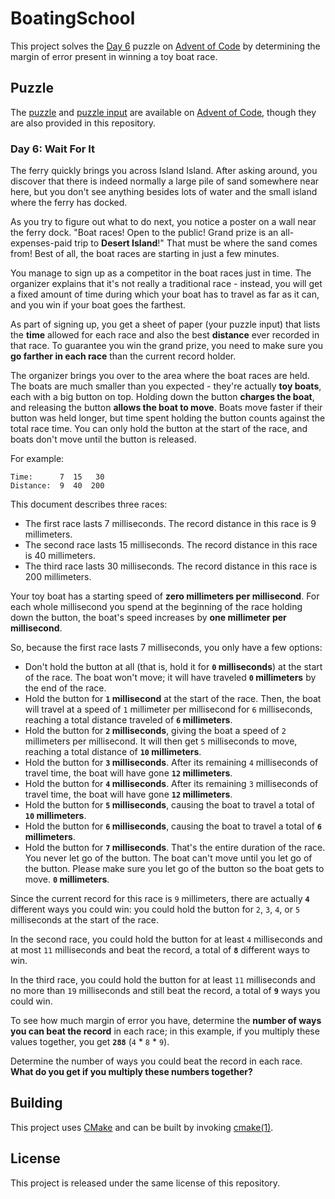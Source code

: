 # BoatingSchool

This project solves the [Day 6](https://adventofcode.com/2023/day/6) puzzle on
[Advent of Code](https://adventofcode.com/) by determining the margin of error
present in winning a toy boat race.

## Puzzle

The [puzzle](https://adventofcode.com/2023/day/6) and [puzzle
input](https://adventofcode.com/2023/day/6/input) are available on [Advent of
Code](https://adventofcode.com/), though they are also provided in this
repository.

### Day 6: Wait For It

The ferry quickly brings you across Island Island. After asking around, you
discover that there is indeed normally a large pile of sand somewhere near here,
but you don't see anything besides lots of water and the small island where the
ferry has docked.

As you try to figure out what to do next, you notice a poster on a wall near the
ferry dock. "Boat races! Open to the public! Grand prize is an all-expenses-paid
trip to **Desert Island**!" That must be where the sand comes from! Best of all,
the boat races are starting in just a few minutes.

You manage to sign up as a competitor in the boat races just in time. The
organizer explains that it's not really a traditional race - instead, you will
get a fixed amount of time during which your boat has to travel as far as it
can, and you win if your boat goes the farthest.

As part of signing up, you get a sheet of paper (your puzzle input) that lists
the **time** allowed for each race and also the best **distance** ever recorded
in that race. To guarantee you win the grand prize, you need to make sure you
**go farther in each race** than the current record holder.

The organizer brings you over to the area where the boat races are held. The
boats are much smaller than you expected - they're actually **toy boats**, each
with a big button on top. Holding down the button **charges the boat**, and
releasing the button **allows the boat to move**. Boats move faster if their
button was held longer, but time spent holding the button counts against the
total race time. You can only hold the button at the start of the race, and
boats don't move until the button is released.

For example:

    Time:      7  15   30
    Distance:  9  40  200

This document describes three races:

- The first race lasts 7 milliseconds. The record distance in this race is 9
  millimeters.
- The second race lasts 15 milliseconds. The record distance in this race is 40
  millimeters.
- The third race lasts 30 milliseconds. The record distance in this race is 200
  millimeters.

Your toy boat has a starting speed of **zero millimeters per millisecond**. For
each whole millisecond you spend at the beginning of the race holding down the
button, the boat's speed increases by **one millimeter per millisecond**.

So, because the first race lasts 7 milliseconds, you only have a few options:

- Don't hold the button at all (that is, hold it for **`0` milliseconds**) at
  the start of the race. The boat won't move; it will have traveled **`0`
  millimeters** by the end of the race.
- Hold the button for **`1` millisecond** at the start of the race. Then, the
  boat will travel at a speed of `1` millimeter per millisecond for `6`
  milliseconds, reaching a total distance traveled of **`6` millimeters**.
- Hold the button for **`2` milliseconds**, giving the boat a speed of `2`
  millimeters per millisecond. It will then get `5` milliseconds to move,
  reaching a total distance of **`10` millimeters**.
- Hold the button for **`3` milliseconds**. After its remaining `4` milliseconds
  of travel time, the boat will have gone **`12` millimeters**.
- Hold the button for **`4` milliseconds**. After its remaining `3` milliseconds
  of travel time, the boat will have gone **`12` millimeters**.
- Hold the button for **`5` milliseconds**, causing the boat to travel a total
  of **`10` millimeters**.
- Hold the button for **`6` milliseconds**, causing the boat to travel a total
  of **`6` millimeters**.
- Hold the button for **`7` milliseconds**. That's the entire duration of the
  race. You never let go of the button. The boat can't move until you let go of
  the button. Please make sure you let go of the button so the boat gets to
  move. **`0` millimeters**.

Since the current record for this race is `9` millimeters, there are actually
**`4`** different ways you could win: you could hold the button for `2`, `3`,
`4`, or `5` milliseconds at the start of the race.

In the second race, you could hold the button for at least `4` milliseconds and
at most `11` milliseconds and beat the record, a total of **`8`** different ways
to win.

In the third race, you could hold the button for at least `11` milliseconds and
no more than `19` milliseconds and still beat the record, a total of **`9`**
ways you could win.

To see how much margin of error you have, determine the **number of ways you can
beat the record** in each race; in this example, if you multiply these values
together, you get **`288`** (`4` \* `8` \* `9`).

Determine the number of ways you could beat the record in each race. **What do
you get if you multiply these numbers together?**

## Building

This project uses [CMake](https://cmake.org/) and can be built by invoking
[cmake(1)](https://cmake.org/cmake/help/latest/manual/cmake.1.html).

## License

This project is released under the same license of this repository.
